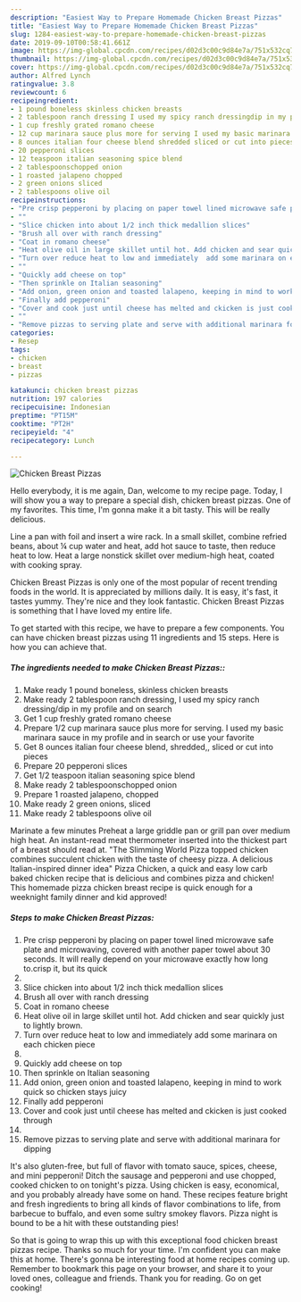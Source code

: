 ```yaml
---
description: "Easiest Way to Prepare Homemade Chicken Breast Pizzas"
title: "Easiest Way to Prepare Homemade Chicken Breast Pizzas"
slug: 1284-easiest-way-to-prepare-homemade-chicken-breast-pizzas
date: 2019-09-10T00:58:41.661Z
image: https://img-global.cpcdn.com/recipes/d02d3c00c9d84e7a/751x532cq70/chicken-breast-pizzas-recipe-main-photo.jpg
thumbnail: https://img-global.cpcdn.com/recipes/d02d3c00c9d84e7a/751x532cq70/chicken-breast-pizzas-recipe-main-photo.jpg
cover: https://img-global.cpcdn.com/recipes/d02d3c00c9d84e7a/751x532cq70/chicken-breast-pizzas-recipe-main-photo.jpg
author: Alfred Lynch
ratingvalue: 3.8
reviewcount: 6
recipeingredient:
- 1 pound boneless skinless chicken breasts
- 2 tablespoon ranch dressing I used my spicy ranch dressingdip in my profile and on search
- 1 cup freshly grated romano cheese
- 12 cup marinara sauce plus more for serving I used my basic marinara sauce in my profile and in search or use your favorite
- 8 ounces italian four cheese blend shredded sliced or cut into pieces
- 20 pepperoni slices
- 12 teaspoon italian seasoning spice blend
- 2 tablespoonschopped onion
- 1 roasted jalapeno chopped
- 2 green onions sliced
- 2 tablespoons olive oil
recipeinstructions:
- "Pre crisp pepperoni by placing on paper towel lined microwave safe plate and microwaving, covered with another paper towel about 30 seconds. It will really depend on your microwave exactly how long to.crisp it, but its quick"
- ""
- "Slice chicken into about 1/2 inch thick medallion slices"
- "Brush all over with ranch dressing"
- "Coat in romano cheese"
- "Heat olive oil in large skillet until hot. Add chicken and sear quickly just to lightly brown."
- "Turn over reduce heat to low and immediately  add some marinara on each chicken piece"
- ""
- "Quickly add cheese on top"
- "Then sprinkle on Italian seasoning"
- "Add onion, green onion and toasted lalapeno, keeping in mind to work quick so chicken stays juicy"
- "Finally add pepperoni"
- "Cover and cook just until cheese has melted and ckicken is just cooked through"
- ""
- "Remove pizzas to serving plate and serve with additional marinara for dipping"
categories:
- Resep
tags:
- chicken
- breast
- pizzas

katakunci: chicken breast pizzas
nutrition: 197 calories
recipecuisine: Indonesian
preptime: "PT15M"
cooktime: "PT2H"
recipeyield: "4"
recipecategory: Lunch

---
```



![Chicken Breast Pizzas](https://img-global.cpcdn.com/recipes/d02d3c00c9d84e7a/751x532cq70/chicken-breast-pizzas-recipe-main-photo.jpg)

Hello everybody, it is me again, Dan, welcome to my recipe page. Today, I will show you a way to prepare a special dish, chicken breast pizzas. One of my favorites. This time, I'm gonna make it a bit tasty. This will be really delicious.

Line a pan with foil and insert a wire rack. In a small skillet, combine refried beans, about ¼ cup water and heat, add hot sauce to taste, then reduce heat to low. Heat a large nonstick skillet over medium-high heat, coated with cooking spray.

Chicken Breast Pizzas is only one of the most popular of recent trending foods in the world. It is appreciated by millions daily. It is easy, it's fast, it tastes yummy. They're nice and they look fantastic. Chicken Breast Pizzas is something that I have loved my entire life.


To get started with this recipe, we have to prepare a few components. You can have chicken breast pizzas using 11 ingredients and 15 steps. Here is how you can achieve that.

##### The ingredients needed to make Chicken Breast Pizzas::

1. Make ready 1 pound boneless, skinless chicken breasts
1. Make ready 2 tablespoon ranch dressing, I used my spicy ranch dressing/dip in my profile and on search
1. Get 1 cup freshly grated romano cheese
1. Prepare 1/2 cup marinara sauce plus more for serving. I used my basic marinara sauce in my profile and in search or use your favorite
1. Get 8 ounces italian four cheese blend, shredded,, sliced or cut into pieces
1. Prepare 20 pepperoni slices
1. Get 1/2 teaspoon italian seasoning spice blend
1. Make ready 2 tablespoonschopped onion
1. Prepare 1 roasted jalapeno, chopped
1. Make ready 2 green onions, sliced
1. Make ready 2 tablespoons olive oil


Marinate a few minutes Preheat a large griddle pan or grill pan over medium high heat. An instant-read meat thermometer inserted into the thickest part of a breast should read at. &#34;The Slimming World Pizza topped chicken combines succulent chicken with the taste of cheesy pizza. A delicious Italian-inspired dinner idea&#34; Pizza Chicken, a quick and easy low carb baked chicken recipe that is delicious and combines pizza and chicken! This homemade pizza chicken breast recipe is quick enough for a weeknight family dinner and kid approved! 

##### Steps to make Chicken Breast Pizzas:

1. Pre crisp pepperoni by placing on paper towel lined microwave safe plate and microwaving, covered with another paper towel about 30 seconds. It will really depend on your microwave exactly how long to.crisp it, but its quick
1. 
1. Slice chicken into about 1/2 inch thick medallion slices
1. Brush all over with ranch dressing
1. Coat in romano cheese
1. Heat olive oil in large skillet until hot. Add chicken and sear quickly just to lightly brown.
1. Turn over reduce heat to low and immediately  add some marinara on each chicken piece
1. 
1. Quickly add cheese on top
1. Then sprinkle on Italian seasoning
1. Add onion, green onion and toasted lalapeno, keeping in mind to work quick so chicken stays juicy
1. Finally add pepperoni
1. Cover and cook just until cheese has melted and ckicken is just cooked through
1. 
1. Remove pizzas to serving plate and serve with additional marinara for dipping


It&#39;s also gluten-free, but full of flavor with tomato sauce, spices, cheese, and mini pepperoni! Ditch the sausage and pepperoni and use chopped, cooked chicken to on tonight&#39;s pizza. Using chicken is easy, economical, and you probably already have some on hand. These recipes feature bright and fresh ingredients to bring all kinds of flavor combinations to life, from barbecue to buffalo, and even some sultry smokey flavors. Pizza night is bound to be a hit with these outstanding pies! 

So that is going to wrap this up with this exceptional food chicken breast pizzas recipe. Thanks so much for your time. I'm confident you can make this at home. There's gonna be interesting food at home recipes coming up. Remember to bookmark this page on your browser, and share it to your loved ones, colleague and friends. Thank you for reading. Go on get cooking!
